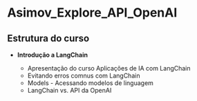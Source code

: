 # Asimov_Explore_API_OpenAI

## Estrutura do curso

- **Introdução a LangChain**

  - Apresentação do curso Aplicações de IA com LangChain
  - Evitando erros comnus com LangChain
  - Models - Acessando modelos de linguagem
  - LangChain vs. API da OpenAI
    <br>
